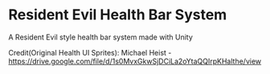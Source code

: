 # Resident Evil Health Bar System
A Resident Evil style health bar system made with Unity

Credit(Original Health UI Sprites): Michael Heist - https://drive.google.com/file/d/1s0MvxGkwSjDCiLa2oYtaQQIrpKHalthe/view

